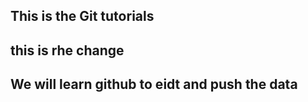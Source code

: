 ## This is the Git tutorials 

## this is rhe change

## We will learn github to eidt and push the data




